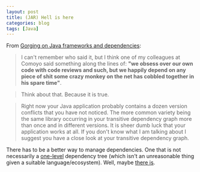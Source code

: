 ```yaml
---
layout: post
title: (JAR) Hell is here
categories: blog
tags: [Java]
---
```


From [Gorging on Java frameworks and dependencies](https://blog.borud.no/2013/03/gorging-on-java-frameworks-and.html):

> I can't remember who said it, but I think one of my colleagues at Comoyo said something along the lines of: **"we obsess over our own code with code reviews and such, but we happily depend on any piece of shit some crazy monkey on the net has cobbled together in his spare time"**.
    
> Think about that.  Because it is true.
    
> Right now your Java application probably contains a dozen version conflicts that you have not noticed.  The more common variety being the same library occurring in your transitive dependency graph more than once and in different versions.  It is sheer dumb luck that your application works at all.  If you don't know what I am talking about I suggest you have a close look at your transitive dependency graph.

There has to be a better way to manage dependencies. One that is not necessarily a [one-level](https://groups.google.com/d/msg/clojure/WuS31RSiz_A/lmEFS71pEiYJ) dependency tree (which isn't an unreasonable thing given a suitable language/ecosystem). Well, maybe [there is](https://nixos.org/docs/papers.html).
